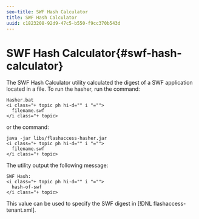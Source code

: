 ```yaml
---
seo-title: SWF Hash Calculator
title: SWF Hash Calculator
uuid: c1823208-92d9-47c5-b550-f9cc370b543d
---
```


# SWF Hash Calculator{#swf-hash-calculator}

The SWF Hash Calculator utility calculated the digest of a SWF application located in a file. To run the hasher, run the command:

```
Hasher.bat 
<i class="+ topic ph hi-d="" i "="">
  filename.swf
</i class="+ topic>
```

or the command:

```
java -jar libs/flashaccess-hasher.jar 
<i class="+ topic ph hi-d="" i "="">
  filename.swf
</i class="+ topic>
```

The utility output the following message:

```
SWF Hash: 
<i class="+ topic ph hi-d="" i "="">
  hash-of-swf
</i class="+ topic>
```

This value can be used to specify the SWF digest in [!DNL flashaccess-tenant.xml]. 

